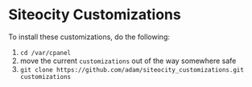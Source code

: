 Siteocity Customizations
========================

To install these customizations, do the following:

1. ``cd /var/cpanel``
2. move the current ``customizations`` out of the way somewhere safe
3. ``git clone https://github.com/adam/siteocity_customizations.git customizations``
